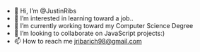 - 👋 Hi, I’m @JustinRibs
- 👀 I’m interested in learning toward a job..
- 🌱 I’m currently working toward my Computer Science Degree
- 💞️ I’m looking to collaborate on JavaScript projects:)
- 📫 How to reach me jribarich98@gmail.com

<!---
JustinRibs/JustinRibs is a ✨ special ✨ repository because its `README.md` (this file) appears on your GitHub profile.
You can click the Preview link to take a look at your changes.
--->
